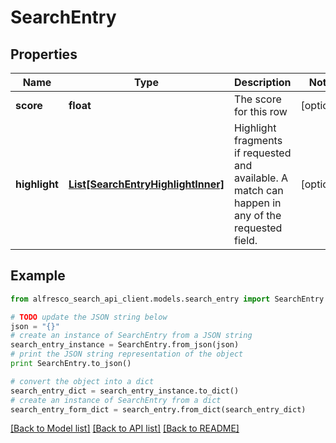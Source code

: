 # SearchEntry


## Properties
Name | Type | Description | Notes
------------ | ------------- | ------------- | -------------
**score** | **float** | The score for this row | [optional] 
**highlight** | [**List[SearchEntryHighlightInner]**](SearchEntryHighlightInner.md) | Highlight fragments if requested and available. A match can happen in any of the requested field.  | [optional] 

## Example

```python
from alfresco_search_api_client.models.search_entry import SearchEntry

# TODO update the JSON string below
json = "{}"
# create an instance of SearchEntry from a JSON string
search_entry_instance = SearchEntry.from_json(json)
# print the JSON string representation of the object
print SearchEntry.to_json()

# convert the object into a dict
search_entry_dict = search_entry_instance.to_dict()
# create an instance of SearchEntry from a dict
search_entry_form_dict = search_entry.from_dict(search_entry_dict)
```
[[Back to Model list]](../README.md#documentation-for-models) [[Back to API list]](../README.md#documentation-for-api-endpoints) [[Back to README]](../README.md)


